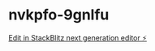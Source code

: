 # nvkpfo-9gnlfu

[Edit in StackBlitz next generation editor ⚡️](https://stackblitz.com/~/github.com/dangersvn/nvkpfo-9gnlfu)